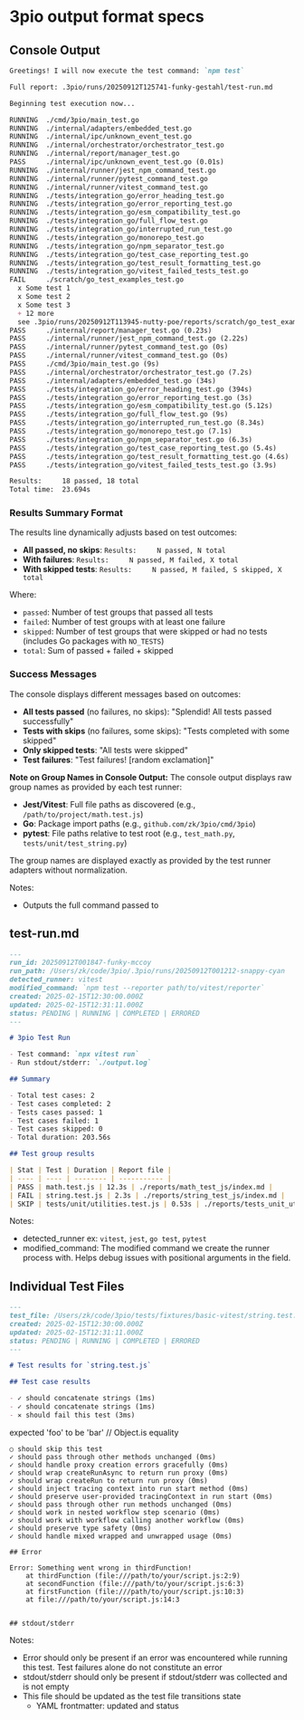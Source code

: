 # 3pio output format specs

## Console Output

```markdown
Greetings! I will now execute the test command: `npm test`

Full report: .3pio/runs/20250912T125741-funky-gestahl/test-run.md

Beginning test execution now...

RUNNING  ./cmd/3pio/main_test.go
RUNNING  ./internal/adapters/embedded_test.go
RUNNING  ./internal/ipc/unknown_event_test.go
RUNNING  ./internal/orchestrator/orchestrator_test.go
RUNNING  ./internal/report/manager_test.go
PASS     ./internal/ipc/unknown_event_test.go (0.01s)
RUNNING  ./internal/runner/jest_npm_command_test.go
RUNNING  ./internal/runner/pytest_command_test.go
RUNNING  ./internal/runner/vitest_command_test.go
RUNNING  ./tests/integration_go/error_heading_test.go
RUNNING  ./tests/integration_go/error_reporting_test.go
RUNNING  ./tests/integration_go/esm_compatibility_test.go
RUNNING  ./tests/integration_go/full_flow_test.go
RUNNING  ./tests/integration_go/interrupted_run_test.go
RUNNING  ./tests/integration_go/monorepo_test.go
RUNNING  ./tests/integration_go/npm_separator_test.go
RUNNING  ./tests/integration_go/test_case_reporting_test.go
RUNNING  ./tests/integration_go/test_result_formatting_test.go
RUNNING  ./tests/integration_go/vitest_failed_tests_test.go
FAIL     ./scratch/go_test_examples_test.go
  x Some test 1
  x Some test 2
  x Some test 3
  + 12 more
  see .3pio/runs/20250912T113945-nutty-poe/reports/scratch/go_test_examples_test_js/index.md
PASS     ./internal/report/manager_test.go (0.23s)
PASS     ./internal/runner/jest_npm_command_test.go (2.22s)
PASS     ./internal/runner/pytest_command_test.go (0s)
PASS     ./internal/runner/vitest_command_test.go (0s)
PASS     ./cmd/3pio/main_test.go (9s)
PASS     ./internal/orchestrator/orchestrator_test.go (7.2s)
PASS     ./internal/adapters/embedded_test.go (34s)
PASS     ./tests/integration_go/error_heading_test.go (394s)
PASS     ./tests/integration_go/error_reporting_test.go (3s)
PASS     ./tests/integration_go/esm_compatibility_test.go (5.12s)
PASS     ./tests/integration_go/full_flow_test.go (9s)
PASS     ./tests/integration_go/interrupted_run_test.go (8.34s)
PASS     ./tests/integration_go/monorepo_test.go (7.1s)
PASS     ./tests/integration_go/npm_separator_test.go (6.3s)
PASS     ./tests/integration_go/test_case_reporting_test.go (5.4s)
PASS     ./tests/integration_go/test_result_formatting_test.go (4.6s)
PASS     ./tests/integration_go/vitest_failed_tests_test.go (3.9s)

Results:     18 passed, 18 total
Total time:  23.694s
```

### Results Summary Format

The results line dynamically adjusts based on test outcomes:

- **All passed, no skips**: `Results:     N passed, N total`
- **With failures**: `Results:     N passed, M failed, X total`
- **With skipped tests**: `Results:     N passed, M failed, S skipped, X total`

Where:
- `passed`: Number of test groups that passed all tests
- `failed`: Number of test groups with at least one failure
- `skipped`: Number of test groups that were skipped or had no tests (includes Go packages with `NO_TESTS`)
- `total`: Sum of passed + failed + skipped

### Success Messages

The console displays different messages based on outcomes:
- **All tests passed** (no failures, no skips): "Splendid! All tests passed successfully"
- **Tests with skips** (no failures, some skips): "Tests completed with some skipped"
- **Only skipped tests**: "All tests were skipped"
- **Test failures**: "Test failures! [random exclamation]"

**Note on Group Names in Console Output:**
The console output displays raw group names as provided by each test runner:
- **Jest/Vitest**: Full file paths as discovered (e.g., `/path/to/project/math.test.js`)
- **Go**: Package import paths (e.g., `github.com/zk/3pio/cmd/3pio`)
- **pytest**: File paths relative to test root (e.g., `test_math.py`, `tests/unit/test_string.py`)

The group names are displayed exactly as provided by the test runner adapters without normalization.

Notes:

- Outputs the full command passed to

## test-run.md

```markdown
---
run_id: 20250912T001847-funky-mccoy
run_path: /Users/zk/code/3pio/.3pio/runs/20250912T001212-snappy-cyan
detected_runner: vitest
modified_command: `npm test --reporter path/to/vitest/reporter`
created: 2025-02-15T12:30:00.000Z
updated: 2025-02-15T12:31:11.000Z
status: PENDING | RUNNING | COMPLETED | ERRORED
---

# 3pio Test Run

- Test command: `npx vitest run`
- Run stdout/stderr: `./output.log`

## Summary

- Total test cases: 2
- Test cases completed: 2
- Tests cases passed: 1
- Test cases failed: 1
- Test cases skipped: 0
- Total duration: 203.56s

## Test group results

| Stat | Test | Duration | Report file |
| ---- | ---- | -------- | ----------- |
| PASS | math.test.js | 12.3s | ./reports/math_test_js/index.md |
| FAIL | string.test.js | 2.3s | ./reports/string_test_js/index.md |
| SKIP | tests/unit/utilities.test.js | 0.53s | ./reports/tests_unit_utilities_test_js/index.md |
```

Notes:

- detected_runner ex: `vitest`, `jest`, `go test`, `pytest`
- modified_command: The modified command we create the runner process with. Helps debug issues with positional arguments in the field.


## Individual Test Files

```markdown
---
test_file: /Users/zk/code/3pio/tests/fixtures/basic-vitest/string.test.js
created: 2025-02-15T12:30:00.000Z
updated: 2025-02-15T12:31:11.000Z
status: PENDING | RUNNING | COMPLETED | ERRORED
---

# Test results for `string.test.js`

## Test case results

- ✓ should concatenate strings (1ms)
- ✓ should concatenate strings (1ms)
- ✕ should fail this test (3ms)
```
expected 'foo' to be 'bar' // Object.is equality
```
○ should skip this test
✓ should pass through other methods unchanged (0ms)
✓ should handle proxy creation errors gracefully (0ms)
✓ should wrap createRunAsync to return run proxy (0ms)
✓ should wrap createRun to return run proxy (0ms)
✓ should inject tracing context into run start method (0ms)
✓ should preserve user-provided tracingContext in run start (0ms)
✓ should pass through other run methods unchanged (0ms)
✓ should work in nested workflow step scenario (0ms)
✓ should work with workflow calling another workflow (0ms)
✓ should preserve type safety (0ms)
✓ should handle mixed wrapped and unwrapped usage (0ms)

## Error

Error: Something went wrong in thirdFunction!
    at thirdFunction (file:///path/to/your/script.js:2:9)
    at secondFunction (file:///path/to/your/script.js:6:3)
    at firstFunction (file:///path/to/your/script.js:10:3)
    at file:///path/to/your/script.js:14:3


## stdout/stderr
```

Notes:
- Error should only be present if an error was encountered while running this test. Test failures alone do not constitute an error
- stdout/stderr should only be present if stdout/stderr was collected and is not empty
- This file should be updated as the test file transitions state
  - YAML frontmatter: updated and status
